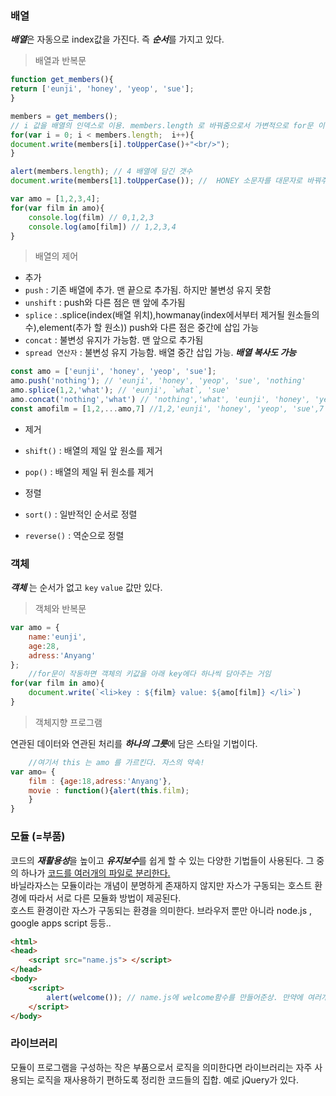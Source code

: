 
### 배열 
***배열***은 자동으로 index값을 가진다. 즉 ***순서***를 가지고 있다. 
> 배열과 반복문

```javascript
function get_members(){
return ['eunji', 'honey', 'yeop', 'sue'];
}

members = get_members();
// i 값을 배열의 인덱스로 이용. members.length 로 바꿔줌으로서 가변적으로 for문 이용 가능 
for(var i = 0; i < members.length;  i++){
document.write(members[i].toUpperCase()+"<br/>");
}

alert(members.length); // 4 배열에 담긴 갯수 
document.write(members[1].toUpperCase()); //  HONEY 소문자를 대문자로 바꿔주는 프로퍼티

var amo = [1,2,3,4];
for(var film in amo){
    console.log(film) // 0,1,2,3
    console.log(amo[film]) // 1,2,3,4
}
```

>배열의 제어
- 추가
 - `push` : 기존 배열에 추가. 맨 끝으로 추가됨. 하지만 불변성 유지 못함
 - `unshift` : push와 다른 점은 맨 앞에 추가됨
 - `splice` : .splice(index(배열 위치),howmanay(index에서부터 제거될 원소들의 수),element(추가 할 원소)) push와 다른 점은 중간에 삽입 가능 
 - `concat` : 불변성 유지가 가능함. 맨 앞으로 추가됨 
 - `spread 연산자` : 불변성 유지 가능함. 배열 중간 삽입 가능. ***배열 복사도 가능***
```javascript
const amo = ['eunji', 'honey', 'yeop', 'sue']; 
amo.push('nothing'); // 'eunji', 'honey', 'yeop', 'sue', 'nothing'
amo.splice(1,2,'what'); // 'eunji', `what`, 'sue'
amo.concat('nothing','what') // 'nothing','what', 'eunji', 'honey', 'yeop', 'sue'
const amofilm = [1,2,...amo,7] //1,2,'eunji', 'honey', 'yeop', 'sue',7
```
- 제거
 - `shift()` : 배열의 제일 앞 원소를 제거
 - `pop()` : 배열의 제일 뒤 원소를 제거
 
- 정렬
 - `sort()` : 일반적인 순서로 정렬
 - `reverse()` : 역순으로 정렬 
 
 ### 객체
 ***객체*** 는 순서가 없고 `key` `value` 값만 있다. 
 > 객체와 반복문
```javascript
var amo = {
    name:'eunji',
    age:28,
    adress:'Anyang'
};
    //for문이 작동하면 객체의 키값을 아래 key에다 하나씩 담아주는 거임
for(var film in amo){
    document.write(`<li>key : ${film} value: ${amo[film]} </li>`)
}
```

>객체지향 프로그램

연관된 데이터와 연관된 처리를 ***하나의 그릇***에 담은 스타일 기법이다.
```javascript
    //여기서 this 는 amo 를 가르킨다. 자스의 약속!
var amo= {
    film : {age:18,adress:'Anyang'},
    movie : function(){alert(this.film);
    } 
}
```

### 모듈 (=부품)
코드의 ***재활용성***을 높이고 ***유지보수***를 쉽게 할 수 있는 다양한 기법들이 사용된다. 그 중의 하나가 <u>코드를 여러개의 파일로 분리한다.</u><br>
바닐라자스는 모듈이라는 개념이 분명하게 존재하지 않지만 자스가 구동되는 호스트 환경에 따라서 서로 다른 모듈화 방법이 제공된다.<br>
호스트 환경이란 자스가 구동되는 환경을 의미한다. 브라우저 뿐만 아니라 node.js , google apps script 등등.. 
```html
<html>
<head>
    <script src="name.js"> </script>
</head>
<body>
    <script>
        alert(welcome()); // name.js에 welcome함수를 만들어준상. 만약에 여러개의 html에서 welcome 함수를 써줘야한다면 편하겠지!
    </script>
</body>
```
### 라이브러리
모듈이 프로그램을 구성하는 작은 부품으로서 로직을 의미한다면 라이브러리는 자주 사용되는 로직을 재사용하기 편하도록 정리한 코드들의 집합. 예로 jQuery가 있다.
